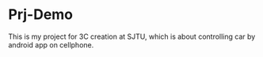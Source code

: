 # Prj-Demo
This is my project for 3C creation at SJTU, which is about controlling car by android app on cellphone.
